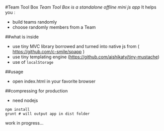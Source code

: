 #Team Tool Box
*Team Tool Box is a standalone offline mini js app*
It helps you :
 - build teams randomly
 - choose randomly members from a Team


##what is inside
 - use tiny MVC library borrowed and turned into native js from ( https://github.com/c-smile/spapp )
 - use tiny templating engine (https://github.com/aishikaty/tiny-mustache)
 - use of `localStorage`

##usage
 - open index.html in your favorite browser

##compressing for production
  - need nodejs
```
npm install
grunt # will output app in dist folder
```

 work in progress...
